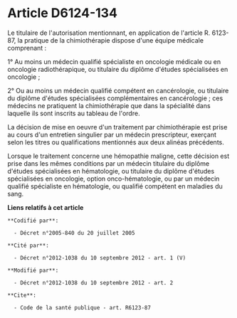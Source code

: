 # Article D6124-134

Le titulaire de l'autorisation mentionnant, en application de l'article R. 6123-87, la pratique de la chimiothérapie dispose
d'une équipe médicale comprenant : 

1° Au moins un médecin qualifié spécialiste en oncologie médicale ou en oncologie radiothérapique, ou titulaire du diplôme
d'études spécialisées en oncologie ; 

2° Ou au moins un médecin qualifié compétent en cancérologie, ou titulaire du diplôme d'études spécialisées complémentaires
en cancérologie ; ces médecins ne pratiquent la chimiothérapie que dans la spécialité dans laquelle ils sont inscrits au
tableau de l'ordre. 

La décision de mise en oeuvre d'un traitement par chimiothérapie est prise au cours d'un entretien singulier par un médecin
prescripteur, exerçant selon les titres ou qualifications mentionnés aux deux alinéas précédents. 

Lorsque le traitement concerne une hémopathie maligne, cette décision est prise dans les mêmes conditions par un médecin
titulaire du diplôme d'études spécialisées en hématologie, ou titulaire du diplôme d'études spécialisées en oncologie, option
onco-hématologie, ou par un médecin qualifié spécialiste en hématologie, ou qualifié compétent en maladies du sang.

**Liens relatifs à cet article**

	**Codifié par**:

	  - Décret n°2005-840 du 20 juillet 2005

	**Cité par**:

	  - Décret n°2012-1038 du 10 septembre 2012 - art. 1 (V)

	**Modifié par**:

	  - Décret n°2012-1038 du 10 septembre 2012 - art. 2

	**Cite**:

	  - Code de la santé publique - art. R6123-87
